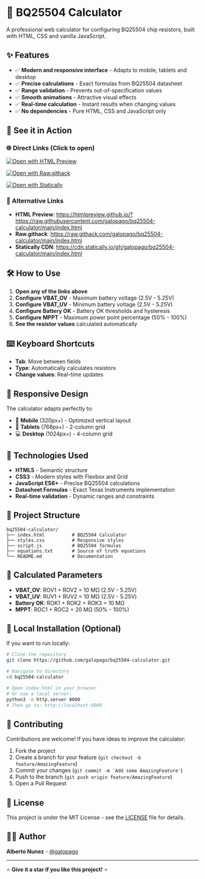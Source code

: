 # 🔋 BQ25504 Calculator

A professional web calculator for configuring BQ25504 chip resistors, built with HTML, CSS and vanilla JavaScript.

## ✨ Features

- ✅ **Modern and responsive interface** - Adapts to mobile, tablets and desktop
- ✅ **Precise calculations** - Exact formulas from BQ25504 datasheet
- ✅ **Range validation** - Prevents out-of-specification values
- ✅ **Smooth animations** - Attractive visual effects
- ✅ **Real-time calculation** - Instant results when changing values
- ✅ **No dependencies** - Pure HTML, CSS and JavaScript only

## 🚀 See it in Action

### 🌐 Direct Links (Click to open)

[![Open with HTML Preview](https://img.shields.io/badge/HTML%20Preview-Open%20Calculator-blue?style=for-the-badge&logo=html5)](https://htmlpreview.github.io/?https://raw.githubusercontent.com/galopago/bq25504-calculator/main/index.html)

[![Open with Raw.githack](https://img.shields.io/badge/Raw.githack-Open%20Calculator-green?style=for-the-badge&logo=github)](https://raw.githack.com/galopago/bq25504-calculator/main/index.html)

[![Open with Statically](https://img.shields.io/badge/Statically-Open%20Calculator-orange?style=for-the-badge&logo=cdn)](https://cdn.statically.io/gh/galopago/bq25504-calculator/main/index.html)

### 🔗 Alternative Links

- **HTML Preview**: https://htmlpreview.github.io/?https://raw.githubusercontent.com/galopago/bq25504-calculator/main/index.html
- **Raw.githack**: https://raw.githack.com/galopago/bq25504-calculator/main/index.html
- **Statically CDN**: https://cdn.statically.io/gh/galopago/bq25504-calculator/main/index.html

## 🛠️ How to Use

1. **Open any of the links above**
2. **Configure VBAT_OV** - Maximum battery voltage (2.5V - 5.25V)
3. **Configure VBAT_UV** - Minimum battery voltage (2.5V - 5.25V)
4. **Configure Battery OK** - Battery OK thresholds and hysteresis
5. **Configure MPPT** - Maximum power point percentage (50% - 100%)
6. **See the resistor values** calculated automatically

## ⌨️ Keyboard Shortcuts

- **Tab**: Move between fields
- **Type**: Automatically calculates resistors
- **Change values**: Real-time updates

## 📱 Responsive Design

The calculator adapts perfectly to:
- 📱 **Mobile** (320px+) - Optimized vertical layout
- 📱 **Tablets** (768px+) - 2-column grid
- 💻 **Desktop** (1024px+) - 4-column grid

## 🎨 Technologies Used

- **HTML5** - Semantic structure
- **CSS3** - Modern styles with Flexbox and Grid
- **JavaScript ES6+** - Precise BQ25504 calculations
- **Datasheet Formulas** - Exact Texas Instruments implementation
- **Real-time validation** - Dynamic ranges and constraints

## 📁 Project Structure

```
bq25504-calculator/
├── index.html          # BQ25504 Calculator
├── styles.css          # Responsive styles
├── script.js           # BQ25504 formulas
├── equations.txt       # Source of truth equations
└── README.md           # Documentation
```

## 🔧 Calculated Parameters

- **VBAT_OV**: ROV1 + ROV2 = 10 MΩ (2.5V - 5.25V)
- **VBAT_UV**: RUV1 + RUV2 = 10 MΩ (2.5V - 5.25V)  
- **Battery OK**: ROK1 + ROK2 + ROK3 = 10 MΩ
- **MPPT**: ROC1 + ROC2 = 20 MΩ (50% - 100%)

## 🔧 Local Installation (Optional)

If you want to run locally:

```bash
# Clone the repository
git clone https://github.com/galopago/bq25504-calculator.git

# Navigate to directory
cd bq25504-calculator

# Open index.html in your browser
# Or use a local server:
python3 -m http.server 8000
# Then go to: http://localhost:8000
```

## 🤝 Contributing

Contributions are welcome! If you have ideas to improve the calculator:

1. Fork the project
2. Create a branch for your feature (`git checkout -b feature/AmazingFeature`)
3. Commit your changes (`git commit -m 'Add some AmazingFeature'`)
4. Push to the branch (`git push origin feature/AmazingFeature`)
5. Open a Pull Request

## 📄 License

This project is under the MIT License - see the [LICENSE](LICENSE) file for details.

## 👨‍💻 Author

**Alberto Nunez** - [@galopago](https://github.com/galopago)

---

⭐ **Give it a star if you like this project!** ⭐